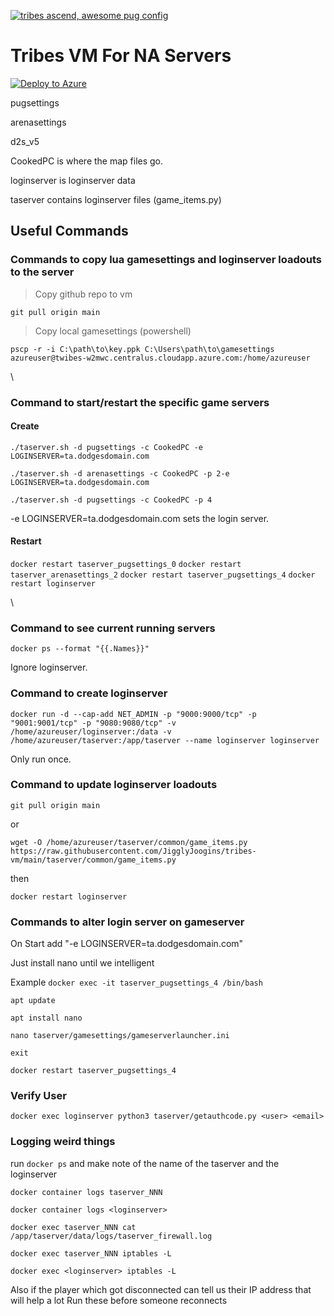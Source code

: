 [![tribes ascend, awesome pug config](https://pimp-my-readme.webapp.io/pimp-my-readme/wavy-banner?subtitle=awesome%20pug%20config&title=tribes%20ascend)](https://pimp-my-readme.webapp.io)

# Tribes VM For NA Servers

[![Deploy to Azure](https://aka.ms/deploytoazurebutton)](https://portal.azure.com/#create/Microsoft.Template/uri/https%3A%2F%2Fraw.githubusercontent.com%2Fchickenbellyfin%2Ftaserver-deploy%2Fmaster%2Fdocker%2Fazuredeploy.json)

pugsettings

arenasettings

d2s_v5

CookedPC is where the map files go.

loginserver is loginserver data

taserver contains loginserver files (game_items.py)

## Useful Commands

### Commands to copy lua gamesettings and loginserver loadouts to the server

>Copy github repo to vm

`git pull origin main`

>Copy local gamesettings (powershell)

`pscp -r -i C:\path\to\key.ppk C:\Users\path\to\gamesettings azureuser@twibes-w2mwc.centralus.cloudapp.azure.com:/home/azureuser`

\
### Command to start/restart the specific game servers

#### Create
`./taserver.sh -d pugsettings -c CookedPC -e LOGINSERVER=ta.dodgesdomain.com`

`./taserver.sh -d arenasettings -c CookedPC -p 2-e LOGINSERVER=ta.dodgesdomain.com`

`./taserver.sh -d pugsettings -c CookedPC -p 4`

-e LOGINSERVER=ta.dodgesdomain.com sets the login server.

#### Restart

`docker restart taserver_pugsettings_0`
`docker restart taserver_arenasettings_2`
`docker restart taserver_pugsettings_4`
`docker restart loginserver`

\
### Command to see current running servers

`docker ps --format "{{.Names}}"`

Ignore loginserver.

### Command to create loginserver

`docker run -d --cap-add NET_ADMIN -p "9000:9000/tcp" -p "9001:9001/tcp" -p "9080:9080/tcp" -v /home/azureuser/loginserver:/data -v /home/azureuser/taserver:/app/taserver --name loginserver loginserver`

Only run once. 

### Command to update loginserver loadouts

`git pull origin main`

or

`wget -O /home/azureuser/taserver/common/game_items.py https://raw.githubusercontent.com/JigglyJoogins/tribes-vm/main/taserver/common/game_items.py`

then

`docker restart loginserver`

### Commands to alter login server on gameserver

On Start add "-e LOGINSERVER=ta.dodgesdomain.com"

Just install nano until we intelligent

Example
`docker exec -it taserver_pugsettings_4 /bin/bash`

`apt update`

`apt install nano`

`nano taserver/gamesettings/gameserverlauncher.ini`

`exit`

`docker restart taserver_pugsettings_4`

### Verify User

`docker exec loginserver python3 taserver/getauthcode.py <user> <email>`

### Logging weird things

run `docker ps` and make note of the name of the taserver and the loginserver

`docker container logs taserver_NNN`

`docker container logs <loginserver>`

`docker exec taserver_NNN cat /app/taserver/data/logs/taserver_firewall.log`

`docker exec taserver_NNN iptables -L`

`docker exec <loginserver> iptables -L`

Also if the player which got disconnected can tell us their IP address that will help a lot
  Run these before someone reconnects
